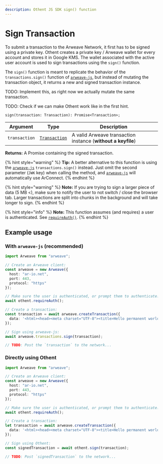 ```yaml
---
description: Othent JS SDK sign() function
---
```


# Sign Transaction

To submit a transaction to the Arweave Network, it first has to be signed using a private key. Othent creates a private
key / Arweave wallet for every account and stores it in Google KMS. The wallet associated with the active user account
is used to sign transactions using the `sign()` function.

The `sign()` function is meant to replicate the behavior of the `transactions.sign()` function of
[`arweave-js`](https://github.com/arweaveTeam/arweave-js#sign-a-transaction), but instead of mutating the transaction
object, it returns a new and signed transaction instance.

TODO: Implement this, as right now we actually mutate the same transaction.

TODO: Check if we can make Othent work like in the first hint.

```
sign(transaction: Transaction): Promise<Transaction>;
```

| Argument      | Type                                                                                                                     | Description                                                  |
| ------------- | ------------------------------------------------------------------------------------------------------------------------ | ------------------------------------------------------------ |
| `transaction` | [`Transaction`](https://github.com/arweaveTeam/arweave-js#transactions)                                                  | A valid Arweave transaction instance (**without a keyfile**) |

**Returns:** A Promise containing the signed transaction.

{% hint style="warning" %}
**Tip:** A better alternative to this function is using the [`arweave-js`](https://github.com/arweaveTeam/arweave-js#sign-a-transaction) `transactions.sign()` instead. Just omit the second parameter (`JWK` key) when calling the method, and [`arweave-js`](https://github.com/arweaveTeam/arweave-js#sign-a-transaction) will automatically use ArConnect.
{% endhint %}

{% hint style="warning" %}
**Note:** If you are trying to sign a larger piece of data (5 MB <), make sure to notify the user to not switch / close the browser tab. Larger transactions are split into chunks in the background and will take longer to sign.
{% endhint %}

{% hint style="info" %}
**Note:** This function assumes (and requires) a user is authenticated. See [`requireAuth()`](require-auth.md).
{% endhint %}

## Example usage

### With `arweave-js` (recommended)

```ts
import Arweave from "arweave";

// Create an Arweave client:
const arweave = new Arweave({
  host: "ar-io.net",
  port: 443,
  protocol: "https"
});

// Make sure the user is authenticated, or prompt them to authenticate:
await othent.requireAuth();

// Create a transaction:
const transaction = await arweave.createTransaction({
  data: '<html><head><meta charset="UTF-8"><title>Hello permanent world! This was signed via ArConnect!!!</title></head><body></body></html>'
});

// Sign using arweave-js:
await arweave.transactions.sign(transaction);

// TODO: Post the `transaction` to the network...
```

### Directly using Othent

```ts
import Arweave from "arweave";

// Create an Arweave client:
const arweave = new Arweave({
  host: "ar-io.net",
  port: 443,
  protocol: "https"
});

// Make sure the user is authenticated, or prompt them to authenticate:
await othent.requireAuth();

// Create a transaction:
let transaction = await arweave.createTransaction({
  data: '<html><head><meta charset="UTF-8"><title>Hello permanent world! This was signed via ArConnect!!!</title></head><body></body></html>'
});

// Sign using Othent:
const signedTransaction = await othent.sign(transaction);

// TODO: Post `signedTransaction` to the network...
```
